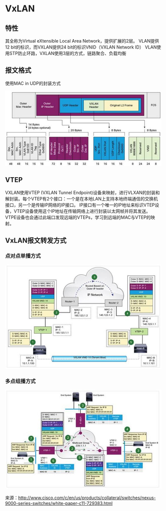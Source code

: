 # VxLAN

## 特性

其全称为Virtual eXtensible Local Area Network，提供扩展的2层。
VLAN提供12 bit的标识，而VXLAN提供24 bit的标识VNID（VXLAN Network ID）
VLAN使用STP防止环路，VXLAN使用3层的方式，链路聚合、负载均衡

## 报文格式

使用MAC in UDP的封装方式

![](https://github.com/Minions1128/Tools/blob/master/img/vxlan_packet_format.jpg)

## VTEP

VXLAN使用VTEP (VXLAN Tunnel Endpoint)设备来映射，进行VLXAN的封装和解封装。每个VTEP有2个接口：一个是在本地LAN上支持本地终端通信的交换机接口，另一个是传输IP网络的IP接口。
IP接口有一个唯一的IP地址来标识VTEP设备，VTEP设备使用这个IP地址在传输网络上进行封装以太网帧并将其发送。VTPE设备也会通过此端口发现远端的VTEPs，学习到远端的MAC与VTEP的映射。

## VxLAN报文转发方式

### 点对点单播方式

![](https://github.com/Minions1128/Tools/blob/master/img/vxlan_unicast_forwarding_flow.jpg)

### 多点组播方式

![](https://github.com/Minions1128/Tools/blob/master/img/vxlan_mul_forwarding_flow.jpg)

来源：http://www.cisco.com/c/en/us/products/collateral/switches/nexus-9000-series-switches/white-paper-c11-729383.html